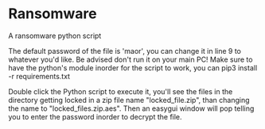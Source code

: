 # Ransomware
A ransomware python script

The default password of the file is 'maor', you can change it in line 9 to whatever you'd like.
Be advised don't run it on your main PC!
Make sure to have the python's module inorder for the script to work, you can pip3 install -r requirements.txt

Double click the Python script to execute it, you'll see the files in the directory getting locked in a zip file
name "locked_file.zip", than changing the name to "locked_files.zip.aes".
Then an easygui window will pop telling you to enter the password inorder to decrypt the file.

